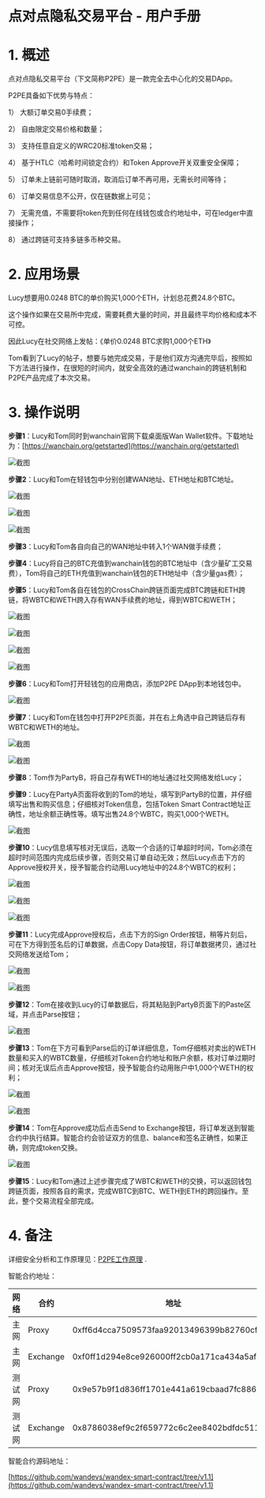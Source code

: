 # 点对点隐私交易平台 - 用户手册

# 1. 概述

点对点隐私交易平台（下文简称P2PE）是一款完全去中心化的交易DApp。

P2PE具备如下优势与特点：

1）	大额订单交易0手续费；

2）	自由限定交易价格和数量；

3）	支持任意自定义的WRC20标准token交易；

4）	基于HTLC（哈希时间锁定合约）和Token Approve开关双重安全保障；

5）	订单未上链前可随时取消，取消后订单不再可用，无需长时间等待；

6）	订单交易信息不公开，仅在链数据上可见；

7）	无需充值，不需要将token充到任何在线钱包或合约地址中，可在ledger中直接操作；

8）	通过跨链可支持多链多币种交易。

# 2. 应用场景

Lucy想要用0.0248 BTC的单价购买1,000个ETH，计划总花费24.8个BTC。

这个操作如果在交易所中完成，需要耗费大量的时间，并且最终平均价格和成本不可控。

因此Lucy在社交网络上发帖：《单价0.0248 BTC求购1,000个ETH》

Tom看到了Lucy的帖子，想要与她完成交易，于是他们双方沟通完毕后，按照如下方法进行操作，在很短的时间内，就安全高效的通过wanchain的跨链机制和P2PE产品完成了本次交易。

# 3. 操作说明

**步骤1**：Lucy和Tom同时到wanchain官网下载桌面版Wan Wallet软件。下载地址为：[https://wanchain.org/getstarted](https://wanchain.org/getstarted)

![截图](./img/1.png)

**步骤2**：Lucy和Tom在轻钱包中分别创建WAN地址、ETH地址和BTC地址。
 
![截图](./img/2.png)

![截图](./img/3.png)

![截图](./img/4.png)
 
**步骤3**：Lucy和Tom各自向自己的WAN地址中转入1个WAN做手续费；

**步骤4**：Lucy将自己的BTC充值到wanchain钱包的BTC地址中（含少量矿工交易费），Tom将自己的ETH充值到wanchain钱包的ETH地址中（含少量gas费）；

**步骤5**：Lucy和Tom各自在钱包的CrossChain跨链页面完成BTC跨链和ETH跨链，将WBTC和WETH跨入存有WAN手续费的地址，得到WBTC和WETH；
 
![截图](./img/5.png)

![截图](./img/6.png)

![截图](./img/7.png)

![截图](./img/8.png)
 
**步骤6**：Lucy和Tom打开轻钱包的应用商店，添加P2PE DApp到本地钱包中。

![截图](./img/9.png)

**步骤7**：Lucy和Tom在钱包中打开P2PE页面，并在右上角选中自己跨链后存有WBTC和WETH的地址。

![截图](./img/10.png)

![截图](./img/11.png)
 
**步骤8**：Tom作为PartyB，将自己存有WETH的地址通过社交网络发给Lucy；

**步骤9**：Lucy在PartyA页面将收到的Tom的地址，填写到PartyB的位置，并仔细填写出售和购买信息；仔细核对Token信息，包括Token Smart Contract地址正确性，地址余额正确性等。填写出售24.8个WBTC，购买1,000个WETH。

![截图](./img/12.png)
 
**步骤10**：Lucy信息填写核对无误后，选取一个合适的订单超时时间，Tom必须在超时时间范围内完成后续步骤，否则交易订单自动无效；然后Lucy点击下方的Approve授权开关，授予智能合约动用Lucy地址中的24.8个WBTC的权利；

![截图](./img/13.png)

![截图](./img/14.png)

![截图](./img/15.png)

**步骤11**：Lucy完成Approve授权后，点击下方的Sign Order按钮，稍等片刻后，可在下方得到签名后的订单数据，点击Copy Data按钮，将订单数据拷贝，通过社交网络发送给Tom；

![截图](./img/16.png)

![截图](./img/17.png)
 
**步骤12**：Tom在接收到Lucy的订单数据后，将其粘贴到PartyB页面下的Paste区域，并点击Parse按钮；

![截图](./img/18.png)

**步骤13**：Tom在下方可看到Parse后的订单详细信息，Tom仔细核对卖出的WETH数量和买入的WBTC数量，仔细核对Token合约地址和账户余额，核对订单过期时间；核对无误后点击Approve按钮，授予智能合约动用账户中1,000个WETH的权利；

![截图](./img/19.png)

![截图](./img/20.png)
 
**步骤14**：Tom在Approve成功后点击Send to Exchange按钮，将订单发送到智能合约中执行结算。智能合约会验证双方的信息、balance和签名正确性，如果正确，则完成token交换。

![截图](./img/21.png)

**步骤15**：Lucy和Tom通过上述步骤完成了WBTC和WETH的交换，可以返回钱包跨链页面，按照各自的需求，完成WBTC到BTC、WETH到ETH的跨回操作。至此，整个交易流程全部完成。


# 4. 备注

详细安全分析和工作原理见：[P2PE工作原理](./principle_zh-CN.md) .

智能合约地址：

|  网络   | 合约  | 地址 |
|  ----  | ----  | ---- |
| 主网  | Proxy |0xff6d4cca7509573faa92013496399b82760cf269|
| 主网  | Exchange |0xf0ff1d294e8ce926000ff2cb0a171ca434a5af16|
| 测试网  | Proxy |0x9e57b9f1d836ff1701e441a619cbaad7fc8863d3|
| 测试网  | Exchange |0x8786038ef9c2f659772c6c2ee8402bdfdc511bb8|

智能合约源码地址：

[https://github.com/wandevs/wandex-smart-contract/tree/v1.1](https://github.com/wandevs/wandex-smart-contract/tree/v1.1)
